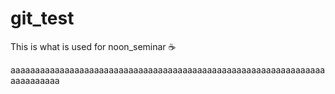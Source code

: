 # git_test
This is what is used for noon_seminar :coffee:


aaaaaaaaaaaaaaaaaaaaaaaaaaaaaaaaaaaaaaaaaaaaaaaaaaaaaaaaaaaaaaaaaaaaaaaaaa
